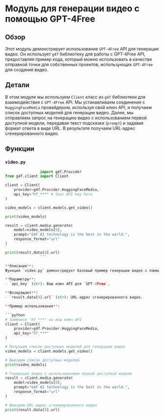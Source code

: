 # Модуль для генерации видео с помощью GPT-4Free
## Обзор
Этот модуль демонстрирует использование `GPT-4Free` API для генерации видео.
Он использует `g4f` библиотеку для работы с GPT-4Free API, предоставляя пример кода, который можно использовать в качестве отправной точки для собственных проектов, использующих `GPT-4Free` для создания видео.

## Детали
В этом модуле мы используем `Client` класс из `g4f` библиотеки для взаимодействия с `GPT-4Free` API. 
Мы устанавливаем соединение с `HuggingFaceMedia` провайдером, используя свой ключ API, и получаем список доступных моделей для генерации видео.
Далее, мы отправляем запрос на генерацию видео с использованием первой доступной модели, передавая текст подсказки (`prompt`) и задавая формат ответа в виде URL. 
В результате получаем URL-адрес сгенерированного видео.

## Функции
### `video.py`
```python
                import g4f.Provider
from g4f.client import Client

client = Client(
    provider=g4f.Provider.HuggingFaceMedia,
    api_key="hf_***" # Your API key here
)

video_models = client.models.get_video()

print(video_models)

result = client.media.generate(
    model=video_models[0],
    prompt="G4F AI technology is the best in the world.",
    response_format="url"
)

print(result.data[0].url)
                ```

**Описание**: 
Функция `video.py` демонстрирует базовый пример генерации видео с помощью GPT-4Free. 

**Параметры**: 
- `api_key` (str): Ваш ключ API для `GPT-4Free`.

**Возвращает**:
- `result.data[0].url` (str): URL-адрес сгенерированного видео.

**Пример использования**:

```python
# Замените "hf_***" на ваш ключ API
client = Client(
    provider=g4f.Provider.HuggingFaceMedia,
    api_key="hf_***"
)

# Получаем список доступных моделей для генерации видео
video_models = client.models.get_video()

# Выводим список доступных моделей
print(video_models)

# Генерация видео с использованием первой доступной модели
result = client.media.generate(
    model=video_models[0],
    prompt="G4F AI technology is the best in the world.",
    response_format="url"
)

# Выводим URL-адрес сгенерированного видео
print(result.data[0].url)
```